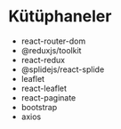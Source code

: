 # Kütüphaneler

- react-router-dom
- @reduxjs/toolkit
- react-redux
- @splidejs/react-splide
- leaflet
- react-leaflet
- react-paginate
- bootstrap
- axios

